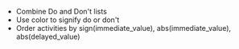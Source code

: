 * Combine Do and Don't lists
* Use color to signify do or don't
* Order activities by sign(immediate_value), abs(immediate_value), abs(delayed_value)
